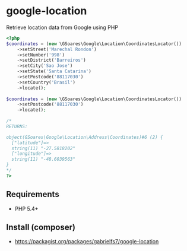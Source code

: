 # google-location

Retrieve location data from Google using PHP

```php
<?php
$coordinates = (new \GSoares\Google\Location\CoordinatesLocator())
    ->setStreet('Marechal Rondon')
    ->setNumber('998')
    ->setDistrict('Barreiros')
    ->setCity('Sao Jose')
    ->setState('Santa Catarina')
    ->setPostcode('88117030')
    ->setCountry('Brasil')
    ->locate();
    
$coordinates = (new \GSoares\Google\Location\CoordinatesLocator())
    ->setPostcode('88117030')
    ->locate();
    
/* 
RETURNS:

object(GSoares\Google\Location\Address\Coordinates)#6 (2) {
  ["latitude"]=>
  string(11) "-27.5818202"
  ["longitude"]=>
  string(11) "-48.6039563"
}
*/
?>
```


Requirements
----------

* PHP 5.4+

Install (composer)
----------

* https://packagist.org/packages/gabrielfs7/google-location
